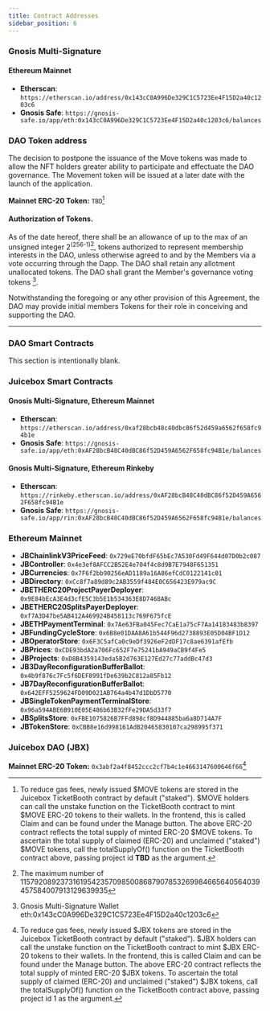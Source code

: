 ```yaml
---
title: Contract Addresses
sidebar_position: 6
---
```


### Gnosis Multi-Signature

#### Ethereum Mainnet

- **Etherscan**: `https://etherscan.io/address/0x143cC0A996De329C1C5723Ee4F15D2a40c1203c6`
- **Gnosis Safe**: `https://gnosis-safe.io/app/eth:0x143cC0A996De329C1C5723Ee4F15D2a40c1203c6/balances`

### DAO Token address

The decision to postpone the issuance of the Move tokens was made to allow the NFT holders greater ability to participate and effectuate the DAO governance. The Movement token will be issued at a later date with the launch of the application.

**Mainnet ERC-20 Token:** `TBD`[^1]

#### Authorization of Tokens.

As of the date hereof, there shall be an allowance of up to the max of an unsigned integer 2<sup>(256-1)</sup>[^2], tokens authorized to represent membership interests in the DAO, unless otherwise agreed to and by the Members via a vote occurring through the Dapp. The DAO shall retain any allotment unallocated tokens. The DAO shall grant the Member's governance voting tokens [^3].

Notwithstanding the foregoing or any other provision of this Agreement, the DAO may provide initial members Tokens for their role in conceiving and supporting the DAO.

---

### DAO Smart Contracts

This section is intentionally blank.

### Juicebox Smart Contracts

#### Gnosis Multi-Signature, Ethereum Mainnet

- **Etherscan**: `https://etherscan.io/address/0xaf28bcb48c40dbc86f52d459a6562f658fc94b1e`
- **Gnosis Safe**: `https://gnosis-safe.io/app/eth:0xAF28bcB48C40dBC86f52D459A6562F658fc94B1e/balances`

#### Gnosis Multi-Signature, Ethereum Rinkeby

- **Etherscan**: `https://rinkeby.etherscan.io/address/0xAF28bcB48C40dBC86f52D459A6562F658fc94B1e`
- **Gnosis Safe**: `https://gnosis-safe.io/app/rin:0xAF28bcB48C40dBC86f52D459A6562F658fc94B1e/balances`

### Ethereum Mainnet

- **JBChainlinkV3PriceFeed**: `0x729eE70bfdF65bEc7A530Fd49F644d07D0b2c087`
- **JBController**: `0x4e3ef8AFCC2B52E4e704f4c8d9B7E7948F651351`
- **JBCurrencies**: `0x7F6f2bb90256eAD1189a16A86efCdC0122141c01`
- **JBDirectory**: `0xCc8f7a89d89c2AB3559f484E0C656423E979ac9C`
- **JBETHERC20ProjectPayerDeployer**: `0x9E84bEcA3E4d3cfE5C3b5E1b534363E8D7468ABc`
- **JBETHERC20SplitsPayerDeployer**: `0xf7A3D47be5AB412A469924B458113c769F675fcE`
- **JBETHPaymentTerminal**: `0x7Ae63FBa045Fec7CaE1a75cF7Aa14183483b8397`
- **JBFundingCycleStore**: `0x6B8e01DAA8A61b544F96d2738893E05D04BF1D12`
- **JBOperatorStore**: `0x6F3C5afCa0c9eDf3926eF2dDF17c8ae6391afEfb`
- **JBPrices**: `0xCDE93bdA2a706Fc652F7e75241bA949aCB9f4Fe5`
- **JBProjects**: `0xD8B4359143eda5B2d763E127Ed27c77addBc47d3`
- **JB3DayReconfigurationBufferBallot**: `0x4b9f876c7Fc5f6DEF8991fDe639b2C812a85Fb12`
- **JB7DayReconfigurationBufferBallot**: `0x642EFF5259624FD09D021AB764a4b47d1DbD5770`
- **JBSingleTokenPaymentTerminalStore**: `0x96a594ABE6B910E05E486b63B32fFe29DA5d33f7`
- **JBSplitsStore**: `0xFBE1075826B7FFd898cf8D944885ba6a8D714A7F`
- **JBTokenStore**: `0xCBB8e16d998161AdB20465830107ca298995f371`

### Juicebox DAO (JBX)

**Mainnet ERC-20 Token:** `0x3abf2a4f8452ccc2cf7b4c1e4663147600646f66`[^4]

[^1]: To reduce gas fees, newly issued $MOVE tokens are stored in the Juicebox TicketBooth contract by default ("staked"). $MOVE holders can call the unstake function on the TicketBooth contract to mint $MOVE ERC-20 tokens to their wallets. In the frontend, this is called Claim and can be found under the Manage button. The above ERC-20 contract reflects the total supply of minted ERC-20 $MOVE tokens. To ascertain the total supply of claimed (ERC-20) and unclaimed ("staked") $MOVE tokens, call the totalSupplyOf() function on the TicketBooth contract above, passing project id **TBD** as the argument.
[^2]: The maximum number of 115792089237316195423570985008687907853269984665640564039457584007913129639935
[^3]: Gnosis Multi-Signature Wallet eth:0x143cC0A996De329C1C5723Ee4F15D2a40c1203c6
[^4]: To reduce gas fees, newly issued $JBX tokens are stored in the Juicebox TicketBooth contract by default ("staked"). $JBX holders can call the unstake function on the TicketBooth contract to mint $JBX ERC-20 tokens to their wallets. In the frontend, this is called Claim and can be found under the Manage button. The above ERC-20 contract reflects the total supply of minted ERC-20 $JBX tokens. To ascertain the total supply of claimed (ERC-20) and unclaimed ("staked") $JBX tokens, call the totalSupplyOf() function on the TicketBooth contract above, passing project id 1 as the argument.
